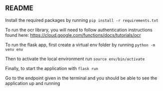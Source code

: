 ## README

Install the required packages by running `pip install -r requirements.txt`

To run the ocr library, you will need to follow authentication instructions found here: https://cloud.google.com/functions/docs/tutorials/ocr

To run the flask app, first create a virtual env folder by running `python -m venv env`

Then to activate the local environment run `source env/bin/activate`

Finally, to start the application with `flask run`

Go to the endpoint given in the terminal and you should be able to see the application up and running
